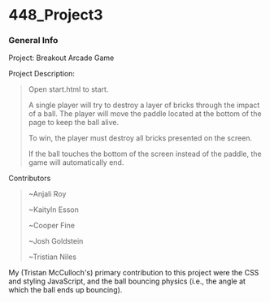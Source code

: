 # 448_Project3

### General Info

Project: Breakout Arcade Game

Project Description: 
  >Open start.html to start.
  >
  >A single player will try to destroy a layer of bricks through the impact of a ball. The player will move the paddle located at the bottom of the page to keep the ball alive. 
  >
  >To win, the player must destroy all bricks presented on the screen.
  >
  >If the ball touches the bottom of the screen instead of the paddle, the game will automatically end. 

Contributors
  > ~Anjali Roy
  > 
  > ~Kaityln Esson
  > 
  > ~Cooper Fine
  > 
  > ~Josh Goldstein
  > 
  > ~Tristian Niles

My (Tristan McCulloch's) primary contribution to this project were the CSS and styling JavaScript, and the ball bouncing physics (i.e., the angle at which the ball ends up bouncing).
